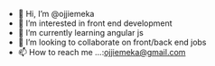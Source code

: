 - 👋 Hi, I’m @ojjiemeka
- 👀 I’m interested in front end development
- 🌱 I’m currently learning angular js
- 💞️ I’m looking to collaborate on front/back end jobs
- 📫 How to reach me ...:ojjiemeka@gmail.com

<!---
ojjiemeka/ojjiemeka is a ✨ special ✨ repository because its `README.md` (this file) appears on your GitHub profile.
You can click the Preview link to take a look at your changes.
--->
